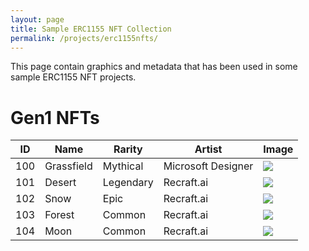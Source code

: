 ```yaml
---
layout: page
title: Sample ERC1155 NFT Collection
permalink: /projects/erc1155nfts/
---
```


This page contain graphics and metadata that has been used in some sample ERC1155 NFT projects.

# Gen1 NFTs

<table>
<thead>
<th>ID</th>
<th>Name</th>
<th>Rarity</th>
<th>Artist</th>
<th>Image</th>
</thead>
<tbody>
<tr>
  <td valign="top">100</td>
  <td valign="top">Grassfield</td>
  <td valign="top">Mythical</td>
  <td valign="top">Microsoft Designer</td>
  <td><a href="./100grassfield-full.png"><img src="./100grassfield.png"></a></td>
</tr>
<tr>
  <td valign="top">101</td>
  <td valign="top">Desert</td>
  <td valign="top">Legendary</td>
  <td valign="top">Recraft.ai</td>
  <td><a href="./101desert-full.png"><img src="./101desert.png"></a></td>
</tr>
<tr>
  <td valign="top">102</td>
  <td valign="top">Snow</td>
  <td valign="top">Epic</td>
  <td valign="top">Recraft.ai</td>
  <td><a href="./102snow-full.png"><img src="./102snow.png"></a></td>
</tr>
<tr>
  <td valign="top">103</td>
  <td valign="top">Forest</td>
  <td valign="top">Common</td>
  <td valign="top">Recraft.ai</td>
  <td><a href="./103forest-full.png"><img src="./103forest.png"></a></td>
</tr>
<tr>
  <td valign="top">104</td>
  <td valign="top">Moon</td>
  <td valign="top">Common</td>
  <td valign="top">Recraft.ai</td>
  <td><a href="./104moon-full.png"><img src="./104moon.png"></a></td>
</tr>

</tbody>
</table>

